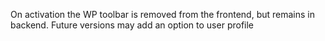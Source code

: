 On activation the WP toolbar is removed from the frontend, but remains in backend. Future versions may add an option to user profile
